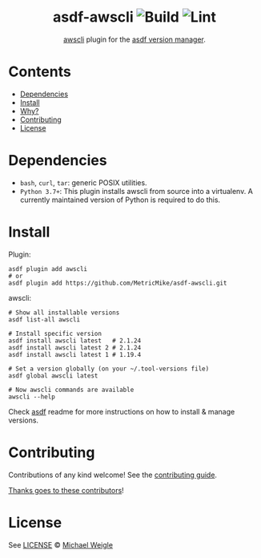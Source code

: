 <div align="center">

# asdf-awscli ![Build](https://github.com/MetricMike/asdf-awscli/workflows/Build/badge.svg) ![Lint](https://github.com/MetricMike/asdf-awscli/workflows/Lint/badge.svg)

[awscli](https://github.com/MetricMike/asdf-awscli) plugin for the [asdf version manager](https://asdf-vm.com).

</div>

# Contents

- [Dependencies](#dependencies)
- [Install](#install)
- [Why?](#why)
- [Contributing](#contributing)
- [License](#license)

# Dependencies

- `bash`, `curl`, `tar`: generic POSIX utilities.
- `Python 3.7+`: This plugin installs awscli from source into a virtualenv. A currently maintained version of Python is required to do this. 

# Install

Plugin:

```shell
asdf plugin add awscli
# or
asdf plugin add https://github.com/MetricMike/asdf-awscli.git
```

awscli:

```shell
# Show all installable versions
asdf list-all awscli

# Install specific version
asdf install awscli latest   # 2.1.24
asdf install awscli latest 2 # 2.1.24
asdf install awscli latest 1 # 1.19.4

# Set a version globally (on your ~/.tool-versions file)
asdf global awscli latest

# Now awscli commands are available
awscli --help
```

Check [asdf](https://github.com/asdf-vm/asdf) readme for more instructions on how to
install & manage versions.

# Contributing

Contributions of any kind welcome! See the [contributing guide](contributing.md).

[Thanks goes to these contributors](https://github.com/MetricMike/asdf-awscli/graphs/contributors)!

# License

See [LICENSE](LICENSE) © [Michael Weigle](https://github.com/MetricMike/)
